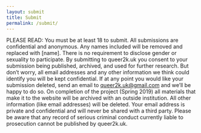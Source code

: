 ```yaml
---
layout: submit
title: Submit
permalink: /submit/
---
```


PLEASE READ: You must be at least 18 to submit. All submissions are confidential and anonymous.
Any names included will be removed and replaced with [name]. There is no requirement to disclose
gender or sexuality to participate. By submitting to queer2k.uk you consent to your submission
being published, archived, and used for further research. But don’t worry, all email addresses and
any other information we think could identify you will be kept confidential. If at any point you would
like your submission deleted, send an email to queer2k.uk@gmail.com and we’ll be happy to do so. On completion of
the project (Spring 2019) all materials that make it to the website will be archived with an outside
institution. All other information (like email addresses) will be deleted. Your email address is private
and confidential and will never be shared with a third party. Please be aware that any record of
serious criminal conduct currently liable to prosecution cannot be published by queer2k.uk.
